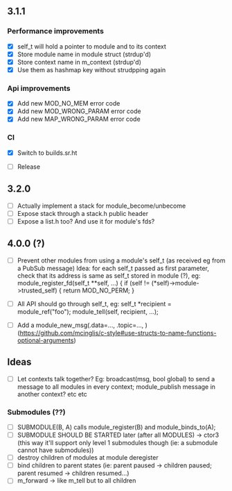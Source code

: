 ## 3.1.1

### Performance improvements
- [x] self_t will hold a pointer to module and to its context
- [x] Store module name in module struct (strdup'd)
- [x] Store context name in m_context (strdup'd)
- [x] Use them as hashmap key without strudpping again

### Api improvements
- [x] Add new MOD_NO_MEM error code
- [x] Add new MOD_WRONG_PARAM error code
- [x] Add new MAP_WRONG_PARAM error code

### CI
- [x] Switch to builds.sr.ht

- [ ] Release

## 3.2.0
- [ ] Actually implement a stack for module_become/unbecome
- [ ] Expose stack through a stack.h public header
- [ ] Expose a list.h too? And use it for module's fds?

## 4.0.0 (?)
- [ ] Prevent other modules from using a module's self_t (as received eg from a PubSub message)
Idea: for each self_t passed as first parameter, check that its address is same as self_t stored in module (?), eg: 
    module_register_fd(self_t **self, ...) { if (self != (*self)->module->trusted_self) { return MOD_NO_PERM; }

- [ ] All API should go through self_t, eg: self_t *recipient = module_ref("foo"); module_tell(self, recipient, ...);
- [ ] Add a module_new_msg(.data=..., .topic=..., ) (https://github.com/mcinglis/c-style#use-structs-to-name-functions-optional-arguments)

## Ideas

- [ ] Let contexts talk together? Eg: broadcast(msg, bool global) to send a message to all modules in every context; module_publish message in another context? etc etc

### Submodules (??)

- [ ] SUBMODULE(B, A) calls module_register(B) and module_binds_to(A);
- [ ] SUBMODULE SHOULD BE STARTED later (after all MODULES) -> ctor3 (this way it'll support only level 1 submodules though (ie: a submodule cannot have submodules))
- [ ] destroy children of modules at module deregister
- [ ] bind children to parent states (ie: parent paused -> children paused; parent resumed -> children resumed...)
- [ ] m_forward -> like m_tell but to all children

